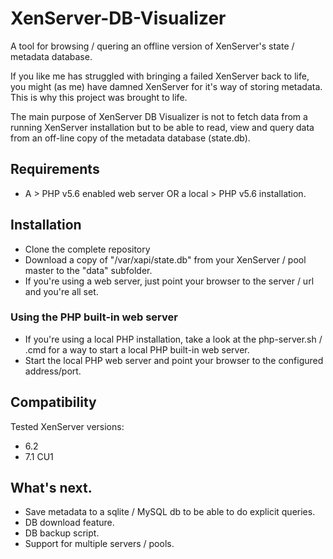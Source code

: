 # XenServer-DB-Visualizer
A tool for browsing / quering an offline version of XenServer's state / metadata database.

If you like me has struggled with bringing a failed XenServer back to life, you might (as me) have damned XenServer for it's way of
storing metadata.
This is why this project was brought to life.

The main purpose of XenServer DB Visualizer is not to fetch data from a running XenServer installation but to be able to read, view and
query data from an off-line copy of the metadata database (state.db).

## Requirements
- A > PHP v5.6 enabled web server OR a local > PHP v5.6 installation.

## Installation
- Clone the complete repository
- Download a copy of "/var/xapi/state.db" from your XenServer / pool master to the "data" subfolder.
- If you're using a web server, just point your browser to the server / url and you're all set.
### Using the PHP built-in web server
- If you're using a local PHP installation, take a look at the php-server.sh / .cmd for a way to start a local PHP built-in web server.
 - Start the local PHP web server and point your browser to the configured address/port.
 
 ## Compatibility
 Tested XenServer versions:
 - 6.2
 - 7.1 CU1
 
 ## What's next.
 - Save metadata to a sqlite / MySQL db to be able to do explicit queries.
 - DB download feature.
 - DB backup script.
 - Support for multiple servers / pools.
